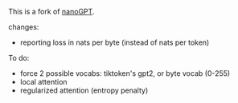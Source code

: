 This is a fork of [nanoGPT](https://github.com/karpathy/nanoGPT).

changes: 

* reporting loss in nats per byte (instead of nats per token)

To do: 

* force 2 possible vocabs: tiktoken's gpt2, or byte vocab (0-255)
* local attention
* regularized attention (entropy penalty)
